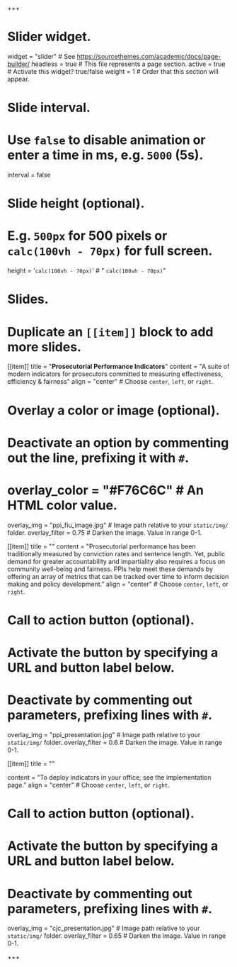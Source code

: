 +++
# Slider widget.
widget = "slider"  # See https://sourcethemes.com/academic/docs/page-builder/
headless = true  # This file represents a page section.
active = true  # Activate this widget? true/false
weight = 1  # Order that this section will appear.

# Slide interval.
# Use `false` to disable animation or enter a time in ms, e.g. `5000` (5s).
interval = false

# Slide height (optional).
# E.g. `500px` for 500 pixels or `calc(100vh - 70px)` for full screen.
height = '`calc(100vh - 70px)`'  # " `calc(100vh - 70px)`"

# Slides.
# Duplicate an `[[item]]` block to add more slides.
[[item]]
  title = "**Prosecutorial Performance Indicators**"
  content = "A suite of modern indicators for prosecutors committed to measuring effectiveness, efficiency & fairness"
  align = "center"  # Choose `center`, `left`, or `right`.

  # Overlay a color or image (optional).
  #   Deactivate an option by commenting out the line, prefixing it with `#`.
  # overlay_color =  "#F76C6C" # An HTML color value.
  overlay_img = "ppi_fiu_image.jpg"  # Image path relative to your `static/img/` folder.
  overlay_filter = 0.75  # Darken the image. Value in range 0-1.



[[item]]
  title = ""
  content = "Prosecutorial performance has been traditionally measured by conviction rates and sentence length. Yet, public demand for greater accountability and impartiality also requires a focus on community well-being and fairness. PPIs help meet these demands by offering an array of metrics that can be tracked over time to inform decision making and policy development."
  align = "center"  # Choose `center`, `left`, or `right`.

  # Call to action button (optional).
  #   Activate the button by specifying a URL and button label below.
  #   Deactivate by commenting out parameters, prefixing lines with `#`.

  overlay_img = "ppi_presentation.jpg"  # Image path relative to your `static/img/` folder.
  overlay_filter = 0.6  # Darken the image. Value in range 0-1.

[[item]]
  title = ""

  content = "To deploy indicators in your office, see the implementation page."
  align = "center"  # Choose `center`, `left`, or `right`.

  # Call to action button (optional).
  #   Activate the button by specifying a URL and button label below.
  #   Deactivate by commenting out parameters, prefixing lines with `#`.

  overlay_img = "cjc_presentation.jpg"  # Image path relative to your `static/img/` folder.
  overlay_filter = 0.65  # Darken the image. Value in range 0-1.


+++

